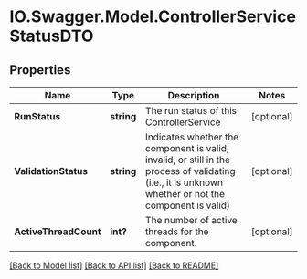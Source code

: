 # IO.Swagger.Model.ControllerServiceStatusDTO
## Properties

Name | Type | Description | Notes
------------ | ------------- | ------------- | -------------
**RunStatus** | **string** | The run status of this ControllerService | [optional] 
**ValidationStatus** | **string** | Indicates whether the component is valid, invalid, or still in the process of validating (i.e., it is unknown whether or not the component is valid) | [optional] 
**ActiveThreadCount** | **int?** | The number of active threads for the component. | [optional] 

[[Back to Model list]](../README.md#documentation-for-models) [[Back to API list]](../README.md#documentation-for-api-endpoints) [[Back to README]](../README.md)

